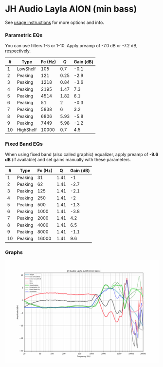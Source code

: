 # JH Audio Layla AION (min bass)
See [usage instructions](https://github.com/jaakkopasanen/AutoEq#usage) for more options and info.

### Parametric EQs
You can use filters 1-5 or 1-10. Apply preamp of -7.0 dB or -7.2 dB, respectively.

|   # | Type      |   Fc (Hz) |    Q |   Gain (dB) |
|-----|-----------|-----------|------|-------------|
|   1 | LowShelf  |       105 | 0.7  |        -0.1 |
|   2 | Peaking   |       121 | 0.25 |        -2.9 |
|   3 | Peaking   |      1218 | 0.84 |        -3.6 |
|   4 | Peaking   |      2195 | 1.47 |         7.3 |
|   5 | Peaking   |      4514 | 1.82 |         6.1 |
|   6 | Peaking   |        51 | 2    |        -0.3 |
|   7 | Peaking   |      5838 | 6    |         3.2 |
|   8 | Peaking   |      6806 | 5.93 |        -5.8 |
|   9 | Peaking   |      7449 | 5.98 |        -1.2 |
|  10 | HighShelf |     10000 | 0.7  |         4.5 |

### Fixed Band EQs
When using fixed band (also called graphic) equalizer, apply preamp of **-9.6 dB** (if available) and set gains manually with these parameters.

|   # | Type    |   Fc (Hz) |    Q |   Gain (dB) |
|-----|---------|-----------|------|-------------|
|   1 | Peaking |        31 | 1.41 |        -1   |
|   2 | Peaking |        62 | 1.41 |        -2.7 |
|   3 | Peaking |       125 | 1.41 |        -2.1 |
|   4 | Peaking |       250 | 1.41 |        -2   |
|   5 | Peaking |       500 | 1.41 |        -1.3 |
|   6 | Peaking |      1000 | 1.41 |        -3.8 |
|   7 | Peaking |      2000 | 1.41 |         4.2 |
|   8 | Peaking |      4000 | 1.41 |         6.5 |
|   9 | Peaking |      8000 | 1.41 |        -1.1 |
|  10 | Peaking |     16000 | 1.41 |         9.6 |

### Graphs
![](./JH%20Audio%20Layla%20AION%20(min%20bass).png)
